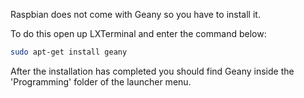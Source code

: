 Raspbian does not come with Geany so you have to install it.

To do this open up LXTerminal and enter the command below:

```bash
sudo apt-get install geany
```

After the installation has completed you should find Geany inside the 'Programming' folder of the launcher menu.
